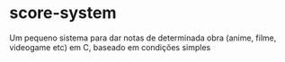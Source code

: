 # score-system
Um pequeno sistema para dar notas de determinada obra (anime, filme, videogame etc) em C, baseado em condições simples
